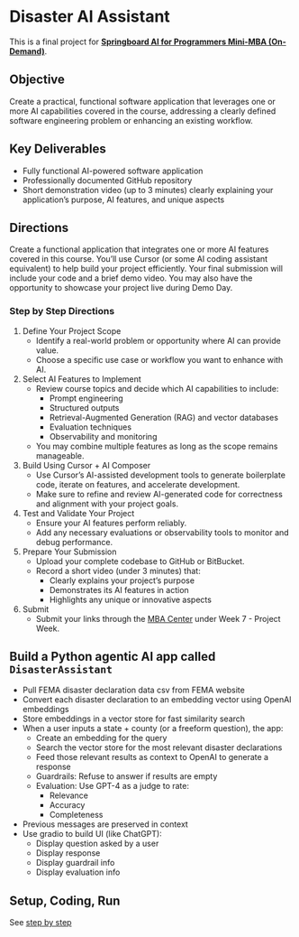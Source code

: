 # Disaster AI Assistant

This is a final project for **[Springboard AI for Programmers Mini-MBA (On-Demand)](https://my.sectionai.com/mini-mbas/e7306541-f1d2-4920-b40a-8233e628f2f1)**.

## Objective

Create a practical, functional software application that leverages one or more AI capabilities covered in the course, addressing a clearly defined software engineering problem or enhancing an existing workflow.

## Key Deliverables

- Fully functional AI-powered software application
- Professionally documented GitHub repository
- Short demonstration video (up to 3 minutes) clearly explaining your application’s purpose, AI features, and unique aspects

## Directions

Create a functional application that integrates one or more AI features covered in this course. You’ll use Cursor (or some AI coding assistant equivalent) to help build your project efficiently. Your final submission will include your code and a brief demo video. You may also have the opportunity to showcase your project live during Demo Day.

### Step by Step Directions

1. Define Your Project Scope
   - Identify a real-world problem or opportunity where AI can provide value.
   - Choose a specific use case or workflow you want to enhance with AI.
2. Select AI Features to Implement
   - Review course topics and decide which AI capabilities to include:
     - Prompt engineering
     - Structured outputs
     - Retrieval-Augmented Generation (RAG) and vector databases
     - Evaluation techniques
     - Observability and monitoring
   - You may combine multiple features as long as the scope remains manageable.
3. Build Using Cursor + AI Composer
   - Use Cursor’s AI-assisted development tools to generate boilerplate code, iterate on features, and accelerate development.
   - Make sure to refine and review AI-generated code for correctness and alignment with your project goals.
4. Test and Validate Your Project
   - Ensure your AI features perform reliably.
   - Add any necessary evaluations or observability tools to monitor and debug performance.
5. Prepare Your Submission
   - Upload your complete codebase to GitHub or BitBucket.
   - Record a short video (under 3 minutes) that:
     - Clearly explains your project’s purpose
     - Demonstrates its AI features in action
     - Highlights any unique or innovative aspects
6. Submit
   - Submit your links through the [MBA Center](https://my.sectionai.com/mini-mbas) under Week 7 - Project Week.

## Build a Python agentic AI app called `DisasterAssistant`

- Pull FEMA disaster declaration data csv from FEMA website
- Convert each disaster declaration to an embedding vector using OpenAI embeddings
- Store embeddings in a vector store for fast similarity search
- When a user inputs a state + county (or a freeform question), the app:
  - Create an embedding for the query
  - Search the vector store for the most relevant disaster declarations
  - Feed those relevant results as context to OpenAI to generate a response
  - Guardrails: Refuse to answer if results are empty
  - Evaluation: Use GPT-4 as a judge to rate:
    - Relevance
    - Accuracy
    - Completeness
- Previous messages are preserved in context
- Use gradio to build UI (like ChatGPT):
  - Display question asked by a user
  - Display response
  - Display guardrail info
  - Display evaluation info

## Setup, Coding, Run

See [step by step](setup-code-run.md)
